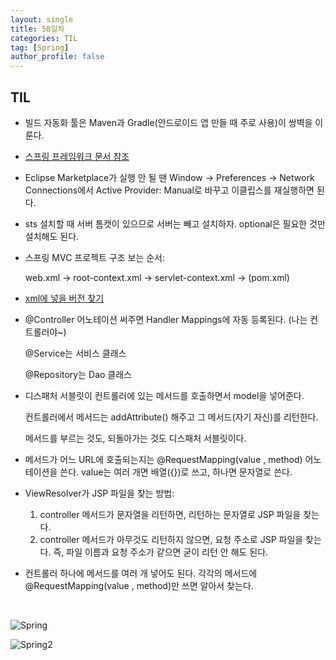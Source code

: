 ```yaml
---
layout: single
title: 58일차
categories: TIL
tag: [Spring]
author_profile: false
---
```


## TIL

* 빌드 자동화 툴은 Maven과 Gradle(안드로이드 앱 만들 때 주로 사용)이 쌍벽을 이룬다.

* [스프링 프레임워크 문서 참조](https://spring.io/)

* Eclipse Marketplace가 실행 안 될 땐 Window -> Preferences -> Network Connections에서 Active Provider: Manual로 바꾸고 이클립스를 재실행하면 된다.

* sts 설치할 때 서버 톰캣이 있으므로 서버는 빼고 설치하자. optional은 필요한 것만 설치해도 된다.  

* 스프링 MVC 프로젝트 구조 보는 순서:

  web.xml ->  root-context.xml -> servlet-context.xml -> (pom.xml) 

* [xml에 넣을 버전 찾기](https://search.maven.org/)

* @Controller 어노테이션 써주면 Handler Mappings에 자동 등록된다. (나는 컨트롤러야~)

  @Service는 서비스 클래스

  @Repository는 Dao 클래스

* 디스패처 서블릿이 컨트롤러에 있는 메서드를 호출하면서 model을 넣어준다.

  컨트롤러에서 메서드는 addAttribute() 해주고 그 메서드(자기 자신)를 리턴한다.

  메서드를 부르는 것도, 되돌아가는 것도 디스패처 서블릿이다.

* 메서드가 어느 URL에 호출되는지는 @RequestMapping(value , method) 어노테이션을 쓴다. value는 여러 개면 배열({})로 쓰고, 하나면 문자열로 쓴다.

* ViewResolver가 JSP 파일을 찾는 방법:
  1. controller 메서드가 문자열을 리턴하면, 리턴하는 문자열로 JSP 파일을 찾는다.
  2. controller 메서드가 아무것도 리턴하지 않으면, 요청 주소로 JSP 파일을 찾는다. 즉, 파일 이름과 요청 주소가 같으면 굳이 리턴 안 해도 된다. 

* 컨트롤러 하나에 메서드를 여러 개 넣어도 된다. 각각의 메서드에 @RequestMapping(value , method)만 쓰면 알아서 찾는다.

<br>

![Spring](https://user-images.githubusercontent.com/93204370/152550234-50a10b09-23c1-467d-bed6-a8b53a3d01ba.png)

![Spring2](https://user-images.githubusercontent.com/93204370/152550403-ffb65113-215d-4e18-903e-92c7996eb84a.png)